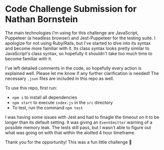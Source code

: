 # Code Challenge Submission for Nathan Bornstein

The main technologies I'm using for this challenge are JavaScript, Puppeteer (a headless browser) and Jest-Puppeteer
for the testing suite. I apologize for not using Ruby/Rails, but I've started to dive into its syntax and become
more familiar with it. Its class syntax looks pretty similar to JavaScript's class syntax, so hopefully it shouldn't
take too much time to become familiar with it.

I've left detailed comments in the code, so hopefully every action is explained well. Please let me know if 
any further clarification is needed! The necessary `.json` files are included in this repo as well.

To use this repo, first run:
- `npm i` to install all dependencies
- `npm start` to execute `index.js` in the `src` directory
- To test, run the command `npm test`

I was having some issues with Jest and had to finagle the timeout on it to be longer than its default setting. It was giving 
an `EventEmitter` warning of a possible memory leak. The tests still pass, but I wasn't able to figure out what was going 
on with that within the alotted 4 hour timeframe.

Thank you for the opportunity! This was a fun little challenge 🙂
